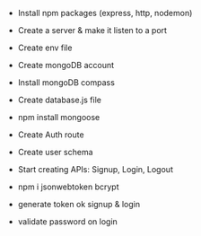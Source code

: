 - Install npm packages (express, http, nodemon)
- Create a server & make it listen to a port

- Create env file
- Create mongoDB account
- Install mongoDB compass
- Create database.js file
- npm install mongoose

- Create Auth route
- Create user schema
- Start creating APIs: Signup, Login, Logout

- npm i jsonwebtoken bcrypt
- generate token ok signup & login
- validate password on login